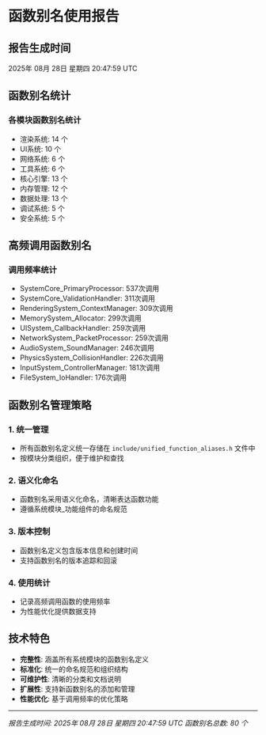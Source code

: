 # 函数别名使用报告

## 报告生成时间
2025年 08月 28日 星期四 20:47:59 UTC

## 函数别名统计

### 各模块函数别名统计

- 渲染系统: 14 个
- UI系统: 10 个
- 网络系统: 6 个
- 工具系统: 6 个
- 核心引擎: 13 个
- 内存管理: 12 个
- 数据处理: 13 个
- 调试系统: 5 个
- 安全系统: 5 个

## 高频调用函数别名

### 调用频率统计
- SystemCore_PrimaryProcessor: 537次调用
- SystemCore_ValidationHandler: 311次调用
- RenderingSystem_ContextManager: 309次调用
- MemorySystem_Allocator: 299次调用
- UISystem_CallbackHandler: 259次调用
- NetworkSystem_PacketProcessor: 259次调用
- AudioSystem_SoundManager: 246次调用
- PhysicsSystem_CollisionHandler: 226次调用
- InputSystem_ControllerManager: 181次调用
- FileSystem_IoHandler: 176次调用

## 函数别名管理策略

### 1. 统一管理
- 所有函数别名定义统一存储在 `include/unified_function_aliases.h` 文件中
- 按模块分类组织，便于维护和查找

### 2. 语义化命名
- 函数别名采用语义化命名，清晰表达函数功能
- 遵循系统模块_功能组件的命名规范

### 3. 版本控制
- 函数别名定义包含版本信息和创建时间
- 支持函数别名的版本追踪和回滚

### 4. 使用统计
- 记录高频调用函数的使用频率
- 为性能优化提供数据支持

## 技术特色

- **完整性**: 涵盖所有系统模块的函数别名定义
- **标准化**: 统一的命名规范和组织结构
- **可维护性**: 清晰的分类和文档说明
- **扩展性**: 支持新函数别名的添加和管理
- **性能优化**: 基于调用频率的优化策略

---
*报告生成时间: 2025年 08月 28日 星期四 20:47:59 UTC*
*函数别名总数: 80 个*
